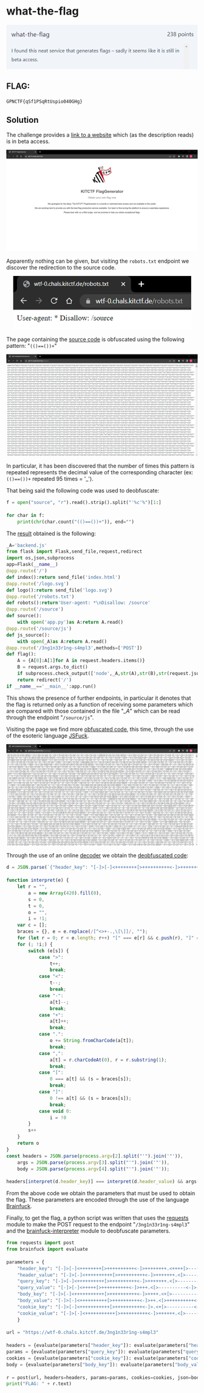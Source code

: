 # what-the-flag
<p align="center">
  <img src="Attachments/Description.png" />
</p>

## FLAG:
`GPNCTF{qSf1PSqRtUspio040GHg}`

## Solution
The challenge provides a [link to a website](https://wtf-0.chals.kitctf.de/) which (as the description reads) is in beta access.

![site](Attachments/page.png)

Apparently nothing can be given, but visiting the `robots.txt` endpoint we discover the redirection to the source code.

<p align="center">
  <img src="Attachments/robots.png" />
</p>

The page containing the [source code](Attachments/source) is obfuscated using the following pattern: "`(()==())+`"

![source](Attachments/source.png)

In particular, it has been discovered that the number of times this pattern is repeated represents the decimal value of the corresponding character (ex: `(()==())+` repeated 95 times = '_').

That being said the following code was used to deobfuscate:

```python
f = open("source", "r").read().strip().split("'%c'%")[1:]

for char in f:
    print(chr(char.count("(()==())+")), end="")
```

The [result](Attachments/source_deof.py) obtained is the following:

```python
_A='backend.js'
from flask import Flask,send_file,request,redirect
import os,json,subprocess
app=Flask(__name__)
@app.route('/')
def index():return send_file('index.html')
@app.route('/logo.svg')
def logo():return send_file('logo.svg')
@app.route('/robots.txt')
def robots():return'User-agent: *\nDisallow: /source'
@app.route('/source')
def source():
	with open('app.py')as A:return A.read()
@app.route('/source/js')
def js_source():
	with open(_A)as A:return A.read()
@app.route('/3ng1n33r1ng-s4mpl3',methods=['POST'])
def flag():
	A = {A[0]:A[1]for A in request.headers.items()}
	B = request.args.to_dict()
	if subprocess.check_output(['node',_A,str(A),str(B),str(request.json)]).decode().strip()=='Valid':return os.environ.get('FLAG')
	return redirect('/')
if __name__=='__main__':app.run()
```

This shows the presence of further endpoints, in particular it denotes that the flag is returned only as a function of receiving some parameters which are compared with those contained in the file "*_A*" which can be read through the endpoint "`/source/js`". 

Visiting the page we find more [obfuscated code](Attachments/source-js), this time, through the use of the esoteric language [JSFuck](https://en.wikipedia.org/wiki/JSFuck).

![source-js](Attachments/source-js.png)

Through the use of an online [decoder](https://js-fuck-and-hieroglyphy-decoder-and-encoder.vercel.app/) we obtain the [deobfuscated code](Attachments/source_js_deob.js):

```js
d = JSON.parse(`{"header_key": "[-]>[-]<++++++++[>++++++++++<-]>++++++++.<++++[>----------<-]>---.<++[>++++++++++<-]>++++.<++[>++++++++++<-]>++++++++.<+[>++++++++++<-]>+++++++.<[>----------<-]>------.<+[>++++++++++<-]>+++.<+++++++[>----------<-]>------.<++[>++++++++++<-]>.<+++[>++++++++++<-]>++++.<[>----------<-]>.<[>++++++++++<-]>++.<+[>++++++++++<-]>++++.<[>----------<-]>.<", "header_value": "[-]>[-]<++++++++++[>++++++++++<-]>+++++++.<[>----------<-]>--.<+[>++++++++++<-]>+.<+[>----------<-]>-------.<+[>++++++++++<-]>+++++++.<+[>----------<-]>----.<+++++[>----------<-]>-------.<+++++[>++++++++++<-]>++++.<[>++++++++++<-]>++.<+[>++++++++++<-]>+++.<[>++++++++++<-]>++.<+[>----------<-]>-.<[>----------<-]>---.<[>++++++++++<-]>+++.<[>----------<-]>----.<[>----------<-]>-.<+++++[>----------<-]>-----.<+++++++[>++++++++++<-]>+.<+[>----------<-]>-----.<+[>++++++++++<-]>++++.<[>++++++++++<-]>+.<+[>----------<-]>-----.<+[>++++++++++<-]>+++.<", "query_key": "[-]>[-]<++++++++++[>++++++++++<-]>+++++++.<[>----------<-]>------.<++[>++++++++++<-]>.<", "query_value": "[-]>[-]<+++++[>++++++++++<-]>+++.<[>----------<-]>-.<[>++++++++++<-]>++.<[>++++++++++<-]>++.<[>----------<-]>--.<[>++++++++++<-]>+++.<[>----------<-]>--.<[>----------<-]>----.<[>----------<-]>-.<[>----------<-]>--.<[>++++++++++<-]>++++++.<[>++++++++++<-]>+++.<[>----------<-]>--.<[>----------<-]>----.<[>----------<-]>-.<[>----------<-]>--.<[>++++++++++<-]>++++++.<[>----------<-]>-----.<[>++++++++++<-]>+.<[>----------<-]>--.<[>++++++++++<-]>+++++++.<[>----------<-]>-.<[>----------<-]>.<[>----------<-]>-----.<[>++++++++++<-]>+++++.<++++[>++++++++++<-]>+++++.<++++[>----------<-]>-----.<[>++++++++++<-]>+++.<[>----------<-]>---.<[>----------<-]>--.<[>----------<-]>--.<[>----------<-]>--.<[>++++++++++<-]>++++++.<++++[>++++++++++<-]>++++.<++++[>----------<-]>----.<[>----------<-]>-.<[>++++++++++<-]>++.<[>++++++++++<-]>++.<", "body_key": "[-]>[-]<+++++++++++[>++++++++++<-]>++++.<+[>----------<-]>---.<+[>++++++++++<-]>++++.<[>----------<-]>----.<[>++++++++++<-]>++++++.<[>----------<-]>---.<+[>----------<-]>-----.<[>++++++++++<-]>++.<", "body_value": "[-]>[-]<++++++++++[>++++++++++<-]>++.<[>++++++++++<-]>++++++.<+[>----------<-]>-.<[>++++++++++<-]>++++++.<", "cookie_key": "[-]>[-]<+++++++++++[>++++++++++<-]>.<+[>----------<-]>.<[>----------<-]>---.<", "cookie_value": "[-]>[-]<+++++++++++[>++++++++++<-]>++++++.<[>----------<-]>--.<[>++++++++++<-]>+++.<+[>----------<-]>------.<"}`);

function interpret(e) {
    let r = "",
        a = new Array(420).fill(0),
        s = 0,
        t = 0,
        o = "",
        i = !1;
    var c = [];
    braces = {}, e = e.replace(/[^<>+-.,\[\]]/, "");
    for (let r = 0; r < e.length; r++) "[" === e[r] && c.push(r), "]" === e[r] && (start = c.pop(), braces[start] = r, braces[r] = start);
    for (; !i;) {
        switch (e[s]) {
            case ">":
                t++;
                break;
            case "<":
                t--;
                break;
            case "-":
                a[t]--;
                break;
            case "+":
                a[t]++;
                break;
            case ".":
                o += String.fromCharCode(a[t]);
                break;
            case ",":
                a[t] = r.charCodeAt(0), r = r.substring(1);
                break;
            case "[":
                0 === a[t] && (s = braces[s]);
                break;
            case "]":
                0 !== a[t] && (s = braces[s]);
                break;
            case void 0:
                i = !0
        }
        s++
    }
    return o
}
const headers = JSON.parse(process.argv[2].split("'").join('"')),
    args = JSON.parse(process.argv[3].split("'").join('"')),
    body = JSON.parse(process.argv[4].split("'").join('"'));

headers[interpret(d.header_key)] === interpret(d.header_value) && args[interpret(d.query_key)] === interpret(d.query_value) && body[interpret(d.body_key)] === interpret(d.body_value) && headers.Cookie.split("=")[0] === interpret(d.cookie_key) && headers.Cookie.split("=")[1] === interpret(d.cookie_value) ? console.log("Valid") : console.log("Fake");;
```

From the above code we obtain the parameters that must be used to obtain the flag. These parameters are encoded through the use of the language [Brainfuck](https://en.wikipedia.org/wiki/Brainfuck).

Finally, to get the flag, a python script was written that uses the [requests](https://pypi.org/project/requests/) module to make the POST request to the endpoint "`/3ng1n33r1ng-s4mpl3`" and the [brainfuck-interpreter](https://pypi.org/project/brainfuck-interpreter/) module to deobfuscate parameters.

```python
from requests import post
from brainfuck import evaluate

parameters = {
    "header_key": "[-]>[-]<++++++++[>++++++++++<-]>++++++++.<++++[>----------<-]>---.<++[>++++++++++<-]>++++.<++[>++++++++++<-]>++++++++.<+[>++++++++++<-]>+++++++.<[>----------<-]>------.<+[>++++++++++<-]>+++.<+++++++[>----------<-]>------.<++[>++++++++++<-]>.<+++[>++++++++++<-]>++++.<[>----------<-]>.<[>++++++++++<-]>++.<+[>++++++++++<-]>++++.<[>----------<-]>.<",
    "header_value": "[-]>[-]<++++++++++[>++++++++++<-]>+++++++.<[>----------<-]>--.<+[>++++++++++<-]>+.<+[>----------<-]>-------.<+[>++++++++++<-]>+++++++.<+[>----------<-]>----.<+++++[>----------<-]>-------.<+++++[>++++++++++<-]>++++.<[>++++++++++<-]>++.<+[>++++++++++<-]>+++.<[>++++++++++<-]>++.<+[>----------<-]>-.<[>----------<-]>---.<[>++++++++++<-]>+++.<[>----------<-]>----.<[>----------<-]>-.<+++++[>----------<-]>-----.<+++++++[>++++++++++<-]>+.<+[>----------<-]>-----.<+[>++++++++++<-]>++++.<[>++++++++++<-]>+.<+[>----------<-]>-----.<+[>++++++++++<-]>+++.<",
    "query_key": "[-]>[-]<++++++++++[>++++++++++<-]>+++++++.<[>----------<-]>------.<++[>++++++++++<-]>.<",
    "query_value": "[-]>[-]<+++++[>++++++++++<-]>+++.<[>----------<-]>-.<[>++++++++++<-]>++.<[>++++++++++<-]>++.<[>----------<-]>--.<[>++++++++++<-]>+++.<[>----------<-]>--.<[>----------<-]>----.<[>----------<-]>-.<[>----------<-]>--.<[>++++++++++<-]>++++++.<[>++++++++++<-]>+++.<[>----------<-]>--.<[>----------<-]>----.<[>----------<-]>-.<[>----------<-]>--.<[>++++++++++<-]>++++++.<[>----------<-]>-----.<[>++++++++++<-]>+.<[>----------<-]>--.<[>++++++++++<-]>+++++++.<[>----------<-]>-.<[>----------<-]>.<[>----------<-]>-----.<[>++++++++++<-]>+++++.<++++[>++++++++++<-]>+++++.<++++[>----------<-]>-----.<[>++++++++++<-]>+++.<[>----------<-]>---.<[>----------<-]>--.<[>----------<-]>--.<[>----------<-]>--.<[>++++++++++<-]>++++++.<++++[>++++++++++<-]>++++.<++++[>----------<-]>----.<[>----------<-]>-.<[>++++++++++<-]>++.<[>++++++++++<-]>++.<",
    "body_key": "[-]>[-]<+++++++++++[>++++++++++<-]>++++.<+[>----------<-]>---.<+[>++++++++++<-]>++++.<[>----------<-]>----.<[>++++++++++<-]>++++++.<[>----------<-]>---.<+[>----------<-]>-----.<[>++++++++++<-]>++.<",
    "body_value": "[-]>[-]<++++++++++[>++++++++++<-]>++.<[>++++++++++<-]>++++++.<+[>----------<-]>-.<[>++++++++++<-]>++++++.<",
    "cookie_key": "[-]>[-]<+++++++++++[>++++++++++<-]>.<+[>----------<-]>.<[>----------<-]>---.<",
    "cookie_value": "[-]>[-]<+++++++++++[>++++++++++<-]>++++++.<[>----------<-]>--.<[>++++++++++<-]>+++.<+[>----------<-]>------.<"
    }

url = "https://wtf-0.chals.kitctf.de/3ng1n33r1ng-s4mpl3"

headers = {evaluate(parameters["header_key"]): evaluate(parameters["header_value"])}
params = {evaluate(parameters["query_key"]): evaluate(parameters["query_value"])}
cookies = {evaluate(parameters["cookie_key"]): evaluate(parameters["cookie_value"])}
body = {evaluate(parameters["body_key"]): evaluate(parameters["body_value"])}

r = post(url, headers=headers, params=params, cookies=cookies, json=body)
print("FLAG: " + r.text)
```